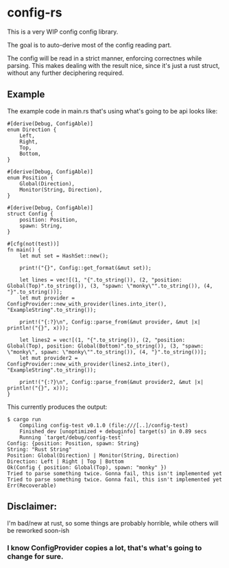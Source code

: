 # config-rs

This is a very WIP config config library.

The goal is to auto-derive most of the config reading part.

The config will be read in a strict manner, enforcing correctnes while parsing.
This makes dealing with the result nice, since it's just a rust struct, without
any further deciphering required.

## Example

The example code in main.rs  that's using what's going to be api looks like:

```
#[derive(Debug, ConfigAble)]
enum Direction {
    Left,
    Right,
    Top,
    Bottom,
}

#[derive(Debug, ConfigAble)]
enum Position {
    Global(Direction),
    Monitor(String, Direction),
}

#[derive(Debug, ConfigAble)]
struct Config {
    position: Position,
    spawn: String,
}

#[cfg(not(test))]
fn main() {
    let mut set = HashSet::new();

    print!("{}", Config::get_format(&mut set));

    let lines = vec![(1, "{".to_string()), (2, "position: Global(Top)".to_string()), (3, "spawn: \"monky\"".to_string()), (4, "}".to_string())];
    let mut provider = ConfigProvider::new_with_provider(lines.into_iter(), "ExampleString".to_string());

    print!("{:?}\n", Config::parse_from(&mut provider, &mut |x| println!("{}", x)));

    let lines2 = vec![(1, "{".to_string()), (2, "position: Global(Top), position: Global(Bottom)".to_string()), (3, "spawn: \"monky\", spawn: \"monky\"".to_string()), (4, "}".to_string())];
    let mut provider2 = ConfigProvider::new_with_provider(lines2.into_iter(), "ExampleString".to_string());

    print!("{:?}\n", Config::parse_from(&mut provider2, &mut |x| println!("{}", x)));
}

```
This currently produces the output:
```
$ cargo run
    Compiling config-test v0.1.0 (file:///[..]/config-test)
    Finished dev [unoptimized + debuginfo] target(s) in 0.89 secs
    Running `target/debug/config-test`
Config: {position: Position, spawn: String}
String: "Rust String"
Position: Global(Direction) | Monitor(String, Direction)
Direction: Left | Right | Top | Bottom
Ok(Config { position: Global(Top), spawn: "monky" })
Tried to parse something twice. Gonna fail, this isn't implemented yet
Tried to parse something twice. Gonna fail, this isn't implemented yet
Err(Recoverable)
```

## Disclaimer:
I'm bad/new at rust, so some things are probably horrible, while others will be
reworked soon-ish


### I know ConfigProvider copies a lot, that's what's going to change for sure.

